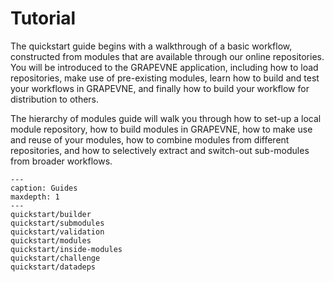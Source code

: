 # Tutorial

The quickstart guide begins with a walkthrough of a basic workflow, constructed
from modules that are available through our online repositories. You will be
introduced to the GRAPEVNE application, including how to load repositories,
make use of pre-existing modules, learn how to build and test your workflows in
GRAPEVNE, and finally how to build your workflow for distribution to others.

The hierarchy of modules guide will walk you through how to set-up a local
module repository, how to build modules in GRAPEVNE, how to make use and reuse
of your modules, how to combine modules from different repositories, and how
to selectively extract and switch-out sub-modules from broader workflows.

```{toctree}
---
caption: Guides
maxdepth: 1
---
quickstart/builder
quickstart/submodules
quickstart/validation
quickstart/modules
quickstart/inside-modules
quickstart/challenge
quickstart/datadeps
```
